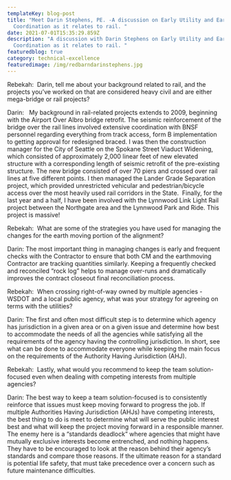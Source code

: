 ```yaml
---
templateKey: blog-post
title: "Meet Darin Stephens, PE. -A discussion on Early Utility and Earthwork
  Coordination as it relates to rail. "
date: 2021-07-01T15:35:29.859Z
description: "A discussion with Darin Stephens on Early Utility and Earthwork
  Coordination as it relates to rail. "
featuredblog: true
category: technical-excellence
featuredimage: /img/redbarndarinstephens.jpg
---
```


Rebekah:  Darin, tell me about your background related to rail, and the projects you’ve worked on that are considered heavy civil and are either mega-bridge or rail projects?

Darin:   My background in rail-related projects extends to 2009, beginning with the Airport Over Albro bridge retrofit. The seismic reinforcement of the bridge over the rail lines involved extensive coordination with BNSF personnel regarding everything from track access, form B implementation to getting approval for redesigned braced. I was then the construction manager for the City of Seattle on the Spokane Street Viaduct Widening, which consisted of approximately 2,000 linear feet of new elevated structure with a corresponding length of seismic retrofit of the pre-existing structure. The new bridge consisted of over 70 piers and crossed over rail lines at five different points. I then managed the Lander Grade Separation project, which provided unrestricted vehicular and pedestrian/bicycle access over the most heavily used rail corridors in the State.  Finally, for the last year and a half, I have been involved with the Lynnwood Link Light Rail project between the Northgate area and the Lynnwood Park and Ride. This project is massive!

Rebekah:  What are some of the strategies you have used for managing the changes for the earth moving portion of the alignment?

Darin: The most important thing in managing changes is early and frequent checks with the Contractor to ensure that both CM and the earthmoving Contractor are tracking quantities similarly. Keeping a frequently checked and reconciled “rock log” helps to manage over-runs and dramatically improves the contract closeout final reconciliation process.

Rebekah:  When crossing right-of-way owned by multiple agencies - WSDOT and a local public agency, what was your strategy for agreeing on terms with the utilities?

Darin: The first and often most difficult step is to determine which agency has jurisdiction in a given area or on a given issue and determine how best to accommodate the needs of all the agencies while satisfying all the requirements of the agency having the controlling jurisdiction. In short, see what can be done to accommodate everyone while keeping the main focus on the requirements of the Authority Having Jurisdiction (AHJ).

Rebekah:  Lastly, what would you recommend to keep the team solution-focused even when dealing with competing interests from multiple agencies?

Darin: The best way to keep a team solution-focused is to consistently reinforce that issues must keep moving forward to progress the job. If multiple Authorities Having Jurisdiction (AHJs) have competing interests, the best thing to do is meet to determine what will serve the public interest best and what will keep the project moving forward in a responsible manner. The enemy here is a “standards deadlock” where agencies that might have mutually exclusive interests become entrenched, and nothing happens. They have to be encouraged to look at the reason behind their agency’s standards and compare those reasons. If the ultimate reason for a standard is potential life safety, that must take precedence over a concern such as future maintenance difficulties.
